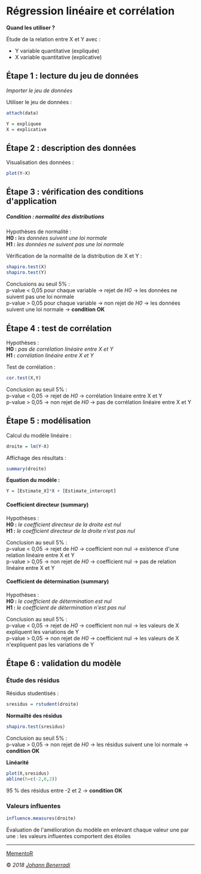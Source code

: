 # Régression linéaire et corrélation

**Quand les utiliser ?**

Étude de la relation entre X et Y avec :
- Y variable quantitative (expliquée)  
- X variable quantitative (explicative)  


## Étape 1 : lecture du jeu de données
*Importer le jeu de données*

Utiliser le jeu de données :
```r
attach(data)
```
```r
Y = expliquee
X = explicative
```


## Étape 2 : description des données
Visualisation des données :
```r
plot(Y~X)
```


## Étape 3 : vérification des conditions d'application
##### Condition : normalité des distributions
Hypothèses de normalité :  
**H0 :** *les données suivent une loi normale*  
**H1 :** *les données ne suivent pas une loi normale*  

Vérification de la normalité de la distribution de X et Y :
```r
shapiro.test(X)
shapiro.test(Y)
```
Conclusions au seuil 5% :  
p-value < 0,05 pour chaque variable → rejet de *H0* → les données ne suivent pas une loi normale  
p-value > 0,05 pour chaque variable → non rejet de *H0* → les données suivent une loi normale → **condition OK**


## Étape 4 : test de corrélation
Hypothèses :  
**H0 :** *pas de corrélation linéaire entre X et Y*  
**H1 :** *corrélation linéaire entre X et Y*  

Test de corrélation :
```r
cor.test(X,Y)
```
Conclusion au seuil 5% :  
p-value < 0,05 → rejet de *H0* → corrélation linéaire entre X et Y  
p-value > 0,05 → non rejet de *H0* → pas de corrélation linéaire entre X et Y  


## Étape 5 : modélisation
Calcul du modèle linéaire :
```r
droite = lm(Y~X)
```
Affichage des résultats :
```r
summary(droite)
```

**Équation du modèle :**
```r
Y = [Estimate_X]*X + [Estimate_intercept]
```

#### Coefficient directeur (summary)
Hypothèses :  
**H0 :** *le coefficient directeur de la droite est nul*  
**H1 :** *le coefficient directeur de la droite n'est pas nul*  

Conclusion au seuil 5% :  
p-value < 0,05 → rejet de *H0* → coefficient non nul → existence d'une relation linéaire entre X et Y  
p-value > 0,05 → non rejet de *H0* → coefficient nul → pas de relation linéaire entre X et Y  

#### Coefficient de détermination (summary)
Hypothèses :  
**H0 :** *le coefficient de détermination est nul*  
**H1 :** *le coefficient de détermination n'est pas nul*  

Conclusion au seuil 5% :  
p-value < 0,05 → rejet de *H0* → coefficient non nul → les valeurs de X expliquent les variations de Y  
p-value > 0,05 → non rejet de *H0* → coefficient nul → les valeurs de X n'expliquent pas les variations de Y  


## Étape 6 : validation du modèle
### Étude des résidus
Résidus studentisés :
```r
sresidus = rstudent(droite)
```
**Normailté des résidus**
```r
shapiro.test(sresidus)
```
Conclusion au seuil 5% :  
p-value > 0,05 → non rejet de *H0* → les résidus suivent une loi normale → **condition OK**  

**Linéarité**
```r
plot(X,sresidus)
abline(h=c(-2,0,2))
```
95 % des résidus entre -2 et 2 → **condition OK**  

### Valeurs influentes
```r
influence.measures(droite)
```
Évaluation de l'amélioration du modèle en enlevant chaque valeur une par une : les valeurs influentes comportent des étoiles  


---  
[MementoR](https://github.com/HanBnrd/MementoR)

&copy; *2018* [*Johann Benerradi*](https://github.com/HanBnrd)
